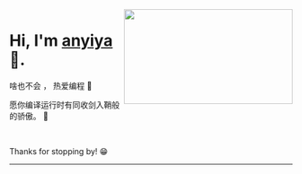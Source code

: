 <!--你好~ 欢迎来到我的 github-->

<img align="right" width="300" height="169" src="https://images.cnblogs.com/cnblogs_com/thx2199/1864114/o_210916120245maid.gif">


# Hi, I'm [anyiya](https://www.cnblogs.com/thx2199/p/15120091.html) 👋.

啥也不会 ， 热爱编程 :hatching_chick:

愿你编译运行时有同收剑入鞘般的骄傲。 :running:

<!--## About me 

❤️ 开源| 🖤 copy | 📺 Algorithm

- 🌐  Squat at home
- 💻  Algorithm
- 🍓  copy code
  -->

&nbsp;

Thanks for stopping by! 😁

---
